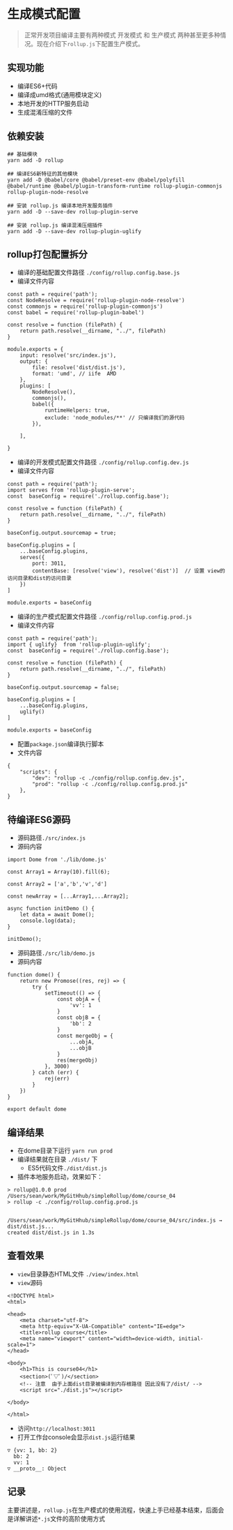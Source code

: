 
# 生成模式配置
> 正常开发项目编译主要有两种模式 开发模式 和 生产模式 两种甚至更多种情况。现在介绍下`rollup.js`下配置生产模式。

## 实现功能
- 编译ES6+代码
- 编译成umd格式(通用模块定义)
- 本地开发的HTTP服务启动
- 生成混淆压缩的文件

## 依赖安装

```
## 基础模块
yarn add -D rollup 

## 编译ES6新特征的其他模块
yarn add -D @babel/core @babel/preset-env @babel/polyfill  @babel/runtime @babel/plugin-transform-runtime rollup-plugin-commonjs  rollup-plugin-node-resolve

## 安装 rollup.js 编译本地开发服务插件
yarn add -D --save-dev rollup-plugin-serve

## 安装 rollup.js 编译混淆压缩插件
yarn add -D --save-dev rollup-plugin-uglify
```

## rollup打包配置拆分  

- 编译的基础配置文件路径 `./config/rollup.config.base.js`
- 编译文件内容
```
const path = require('path');
const NodeResolve = require('rollup-plugin-node-resolve')
const commonjs = require('rollup-plugin-commonjs')
const babel = require('rollup-plugin-babel')

const resolve = function (filePath) {
    return path.resolve(__dirname, "../", filePath)
}

module.exports = {
    input: resolve('src/index.js'),
    output: {
        file: resolve('dist/dist.js'),
        format: 'umd', // iife  AMD
    },
    plugins: [
        NodeResolve(),
        commonjs(),
        babel({
            runtimeHelpers: true,
            exclude: 'node_modules/**' // 只编译我们的源代码
        }),
       
    ],
    
}
```

- 编译的开发模式配置文件路径 `./config/rollup.config.dev.js`
- 编译文件内容
```
const path = require('path');
import serves from 'rollup-plugin-serve';
const  baseConfig = require('./rollup.config.base');

const resolve = function (filePath) {
    return path.resolve(__dirname, "../", filePath)
}

baseConfig.output.sourcemap = true;

baseConfig.plugins = [
    ...baseConfig.plugins,
    serves({
        port: 3011,
        contentBase: [resolve('view'), resolve('dist')]  // 设置 view的访问目录和dist的访问目录
    })
]

module.exports = baseConfig
```

- 编译的生产模式配置文件路径 `./config/rollup.config.prod.js`
- 编译文件内容
```
const path = require('path');
import { uglify}  from 'rollup-plugin-uglify';
const  baseConfig = require('./rollup.config.base');

const resolve = function (filePath) {
    return path.resolve(__dirname, "../", filePath)
}

baseConfig.output.sourcemap = false;

baseConfig.plugins = [
    ...baseConfig.plugins,
    uglify()
]

module.exports = baseConfig

```

- 配置`package.json`编译执行脚本
- 文件内容
```
{
    "scripts": {
        "dev": "rollup -c ./config/rollup.config.dev.js",
        "prod": "rollup -c ./config/rollup.config.prod.js"
    },
}

```

## 待编译ES6源码  

- 源码路径`./src/index.js`
- 源码内容
```
import Dome from './lib/dome.js'

const Array1 = Array(10).fill(6);

const Array2 = ['a','b','v','d']

const newArray = [...Array1,...Array2];

async function initDemo () {
    let data = await Dome();
    console.log(data);
}

initDemo();
```
- 源码路径`./src/lib/demo.js`
- 源码内容
```
function dome() {
    return new Promose((res, rej) => {
        try {
            setTimeout(() => {
                const objA = {
                    'vv': 1
                }
                const objB = {
                    'bb': 2
                }
                const mergeObj = {
                    ...objA,
                    ...objB
                }
                res(mergeObj)
            }, 3000)
        } catch (err) {
            rej(err)
        }
    })
}

export default dome
```

## 编译结果

- 在dome目录下运行 `yarn run prod `
- 编译结果就在目录 `./dist/` 下
  - ES5代码文件`./dist/dist.js`
- 插件本地服务启动，效果如下：
```
> rollup@1.0.0 prod /Users/sean/work/MyGitHhub/simpleRollup/dome/course_04
> rollup -c ./config/rollup.config.prod.js


/Users/sean/work/MyGitHhub/simpleRollup/dome/course_04/src/index.js → dist/dist.js...
created dist/dist.js in 1.3s
```

## 查看效果
- `view`目录静态HTML文件 `./view/index.html`
- `view`源码
```
<!DOCTYPE html>
<html>

<head>
    <meta charset="utf-8">
    <meta http-equiv="X-UA-Compatible" content="IE=edge">
    <title>rollup course</title>
    <meta name="viewport" content="width=device-width, initial-scale=1">
</head>

<body>
    <h1>This is course04</h1>
    <section>(ﾟ▽ﾟ)/</section>
    <!-- 注意  由于上面dist目录被编译到内存根路径 因此没有了/dist/ -->
    <script src="./dist.js"></script>

</body>

</html>

```
-  访问`http://localhost:3011`
-  打开工作台console会显示`dist.js`运行结果
```
▽ {vv: 1, bb: 2}
  bb: 2
  vv: 1
▽ __proto__: Object

```


## 记录  

主要讲述是，`rollup.js`在生产模式的使用流程，快速上手已经基本结束，后面会是详解讲述`*.js`文件的高阶使用方式

